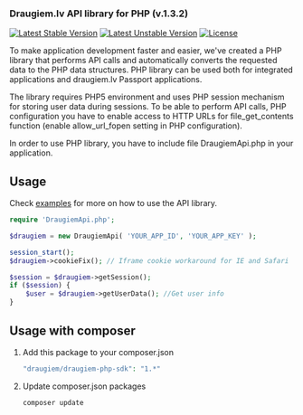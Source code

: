 ### Draugiem.lv API library for PHP (v.1.3.2)

[![Latest Stable Version](https://poser.pugx.org/draugiem/draugiem-php-sdk/v/stable.svg)](https://packagist.org/packages/draugiem/draugiem-php-sdk)
[![Latest Unstable Version](https://poser.pugx.org/draugiem/draugiem-php-sdk/v/unstable.svg)](https://packagist.org/packages/draugiem/draugiem-php-sdk)
[![License](https://poser.pugx.org/draugiem/draugiem-php-sdk/license.svg)](https://packagist.org/packages/draugiem/draugiem-php-sdk)

To make application development faster and easier, we've created a PHP library that performs API calls and automatically converts the requested data to the PHP data structures.
PHP library can be used both for integrated applications and draugiem.lv Passport applications.

The library requires PHP5 environment and uses PHP session mechanism for storing user data during sessions.
To be able to perform API calls, PHP configuration you have to enable access to HTTP URLs for file_get_contents function (enable allow_url_fopen setting in PHP configuration).

In order to use PHP library, you have to include file DraugiemApi.php in your application.

Usage
-----

Check [examples] for more on how to use the API library.

```php
require 'DraugiemApi.php';

$draugiem = new DraugiemApi( 'YOUR_APP_ID', 'YOUR_APP_KEY' );

session_start();
$draugiem->cookieFix(); // Iframe cookie workaround for IE and Safari

$session = $draugiem->getSession();
if ($session) {
	$user = $draugiem->getUserData(); //Get user info
}
```

Usage with composer
----

1. Add this package to your composer.json

    ```php
    "draugiem/draugiem-php-sdk": "1.*"
    ```

2. Update composer.json packages

    ```
    composer update
    ```

[examples]: /examples/test_application.php
